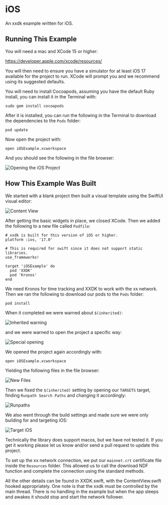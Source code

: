 # iOS

An xxdk example written for iOS.

## Running This Example

You will need a mac and XCode 15 or higher:

https://developer.apple.com/xcode/resources/

You will then need to ensure you have a simulator for at least iOS 17
available for the project to run. XCode will prompt you and we recommend
using its suggested defaults.

You will need to install Cocoapods, assuming you have the default Ruby
install, you can install it in the Terminal with:

```
sudo gem install cocoapods
```

After it is installed, you can run the following in the Terminal to download
the dependencies to the `Pods` folder:

```
pod update
```

Now open the project with:

```
open iOSExample.xcworkspace
```

And you should see the following in the file browser:

![Opening the iOS Project](README-images/files-after.png)


## How This Example Was Built

We started with a blank project then built a visual template using
the SwiftUI visual editor:

![Content View](README-images/contentview.png)

After getting the basic widgets in place, we closed XCode. Then we added 
the following to a new file called `Podfile`:

```
# xxdk is built for this version of iOS or higher.
platform :ios, '17.0'

# This is required for swift since it does not support static libraries.
use_frameworks!

target 'iOSExample' do
  pod 'XXDK'
  pod 'Kronos'
end
```

We need Kronos for time tracking and XXDK to work with the xx
network. Then we ran the following to download our pods to the `Pods`
folder:

```
pod install
```

When it completed we were warned about `$(inherited)`:

![Inherited warning](README-images/inherited.png)

and we were warned to open the project a specific way:

![Special opening](README-images/special-open.png)

We opened the project again accordingly with:

```
open iOSExample.xcworkspace
```

Yielding the following files in the file browser:

![New Files](README-images/files-after-2.png)


Then we fixed the `$(inherited)` setting by opening our `TARGETS` target, 
finding `Runpath Search Paths` and changing it accordingly:

![Runpaths](README-images/inherited-2.png)

We also went through the build settings and made sure we were only
building for and targeting iOS:

![Target iOS](README-images/architectures.png)

Technically the library does support macos, but we have not tested
it. If you get it working please let us know and/or send a pull
request to update this project.

To set up the xx network connection, we put our `mainnet.crt`
certificate file inside the `Resources` folder. This allowed us to
call the download NDF function and complete the connection using the
standard methods.

All the other details can be found in XXDK.swift, with the
ContentView.swift hooked appropriately. One note is that the xxdk must
be controlled by the main thread. There is no handling in the example
but when the app sleeps and awakes it should stop and start the
network follower.
